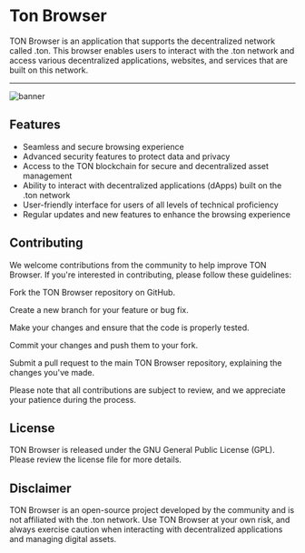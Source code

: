# Ton Browser

TON Browser is an application that supports the decentralized network called .ton. This browser enables users to interact with the .ton network and access various decentralized applications, websites, and services that are built on this network.

_______

![banner](https://github.com/attikusfinch/TonBrowser/assets/57581726/15d6ba12-13cf-4f77-8dd5-54aa792290b0)

## Features

- Seamless and secure browsing experience
- Advanced security features to protect data and privacy
- Access to the TON blockchain for secure and decentralized asset management
- Ability to interact with decentralized applications (dApps) built on the .ton network
- User-friendly interface for users of all levels of technical proficiency
- Regular updates and new features to enhance the browsing experience

## Contributing

We welcome contributions from the community to help improve TON Browser. If you're interested in contributing, please follow these guidelines:

Fork the TON Browser repository on GitHub.

Create a new branch for your feature or bug fix.

Make your changes and ensure that the code is properly tested.

Commit your changes and push them to your fork.

Submit a pull request to the main TON Browser repository, explaining the changes you've made.


Please note that all contributions are subject to review, and we appreciate your patience during the process.

## License

TON Browser is released under the GNU General Public License (GPL). Please review the license file for more details.

## Disclaimer

TON Browser is an open-source project developed by the community and is not affiliated with the .ton network. Use TON Browser at your own risk, and always exercise caution when interacting with decentralized applications and managing digital assets.
